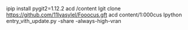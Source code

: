 ipip install pygit2=1.12.2
acd /content
Igit clone https://github.com/11lyasylel/Fooocus.gft
acd content/1:000cus
Ipython entry_vith_update.py -share -always-high-vran

